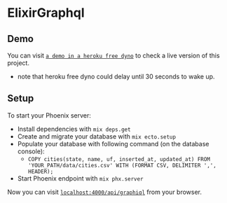 # ElixirGraphql

## Demo

You can visit [`a demo in a heroku free dyno`](https://shielded-temple-57379.herokuapp.com/api/graphiql) to check a live version of this project.
  - note that heroku free dyno could delay until 30 seconds to wake up.

## Setup

To start your Phoenix server:

  * Install dependencies with `mix deps.get`
  * Create and migrate your database with `mix ecto.setup`
  * Populate your database with following command (on the database console):
    * `COPY cities(state, name, uf, inserted_at, updated_at) FROM 'YOUR_PATH/data/cities.csv' WITH (FORMAT CSV, DELIMITER ',', HEADER);`
  * Start Phoenix endpoint with `mix phx.server`

Now you can visit [`localhost:4000/api/graphiql`](http://localhost:4000/api/graphiql) from your browser.
